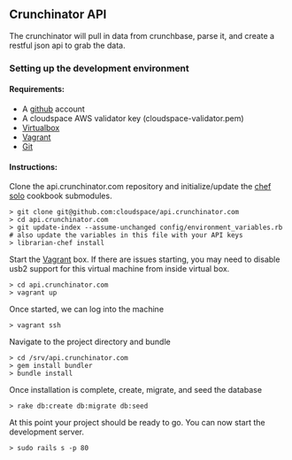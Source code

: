 ## Crunchinator API

The crunchinator will pull in data from crunchbase, parse it, and create a restful json api to grab the data. 

### Setting up the development environment

#### Requirements:

- A [github](https://github.com/) account
- A cloudspace AWS validator key (cloudspace-validator.pem)
- [Virtualbox](https://www.virtualbox.org)
- [Vagrant](http://www.vagrantup.com/)
- [Git](http://git-scm.com/)

#### Instructions:

Clone the api.crunchinator.com repository and initialize/update the [chef solo](http://docs.opscode.com/chef_solo.html) cookbook submodules.

    > git clone git@github.com:cloudspace/api.crunchinator.com
    > cd api.crunchinator.com
    > git update-index --assume-unchanged config/environment_variables.rb # also update the variables in this file with your API keys
    > librarian-chef install

Start the [Vagrant](vagrantup.com) box.  If there are issues starting, you may need to disable usb2 support for this virtual machine from inside virtual box.

    > cd api.crunchinator.com
    > vagrant up

Once started, we can log into the machine

    > vagrant ssh

    
Navigate to the project directory and bundle

    > cd /srv/api.crunchinator.com
    > gem install bundler
    > bundle install

Once installation is complete, create, migrate, and seed the database

    > rake db:create db:migrate db:seed
    
At this point your project should be ready to go.  You can now start the development server.

    > sudo rails s -p 80
